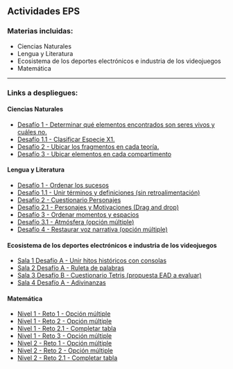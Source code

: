 ## Actividades EPS
### Materias incluidas:
- Ciencias Naturales
- Lengua y Literatura
- Ecosistema de los deportes electrónicos e industria de los videojuegos
- Matemática

---
### Links a despliegues:
#### Ciencias Naturales
- [Desafío 1 - Determinar qué elementos encontrados son seres vivos y cuáles no.](https://eduadistancia.github.io/EPS/CienciasNaturales/Desafio1)
- [Desafío 1.1 - Clasificar Especie X1.](https://eduadistancia.github.io/EPS/CienciasNaturales/Desafio1-1)
- [Desafío 2 - Ubicar los fragmentos en cada teoría.](https://eduadistancia.github.io/EPS/CienciasNaturales/Desafio2)
- [Desafío 3 - Ubicar elementos en cada compartimento](https://eduadistancia.github.io/EPS/CienciasNaturales/Desafio3)

#### Lengua y Literatura
- [Desafío 1 - Ordenar los sucesos](https://eduadistancia.github.io/EPS/LenguaLiteratura/Desafio1)
- [Desafío 1.1 - Unir términos y definiciones (sin retroalimentación)](https://eduadistancia.github.io/EPS/LenguaLiteratura/Desafio1-1)
- [Desafío 2 - Cuestionario Personajes](https://eduadistancia.github.io/EPS/LenguaLiteratura/Desafio2)
- [Desafío 2.1 - Personajes y Motivaciones (Drag and drop)](https://eduadistancia.github.io/EPS/LenguaLiteratura/Desafio2-1)
- [Desafío 3 - Ordenar momentos y espacios](https://eduadistancia.github.io/EPS/LenguaLiteratura/Desafio3)
- [Desafío 3.1 - Atmósfera (opción múltiple)](https://eduadistancia.github.io/EPS/LenguaLiteratura/Desafio3-1)
- [Desafío 4 - Restaurar voz narrativa (opción múltiple)](https://eduadistancia.github.io/EPS/LenguaLiteratura/Desafio4)

#### Ecosistema de los deportes electrónicos e industria de los videojuegos
- [Sala 1 Desafío A - Unir hitos históricos con consolas](https://eduadistancia.github.io/EPS/DeportesElectronicos/Sala1DA)
- [Sala 2 Desafío A - Ruleta de palabras](https://eduadistancia.github.io/EPS/DeportesElectronicos/Sala2DA)
- [Sala 3 Desafío B - Cuestionario Tetris (propuesta EAD a evaluar)](https://eduadistancia.github.io/EPS/DeportesElectronicos/Sala3DB)
- [Sala 4 Desafío A - Adivinanzas](https://eduadistancia.github.io/EPS/DeportesElectronicos/Sala4DA)

#### Matemática
- [Nivel 1 - Reto 1 - Opción múltiple](https://eduadistancia.github.io/EPS/Matematica/Nivel1Desafio1)
- [Nivel 1 - Reto 2 - Opción múltiple](https://eduadistancia.github.io/EPS/Matematica/Nivel1Desafio2)
- [Nivel 1 - Reto 2.1 - Completar tabla](https://eduadistancia.github.io/EPS/Matematica/Nivel1Desafio2-1)
- [Nivel 1 - Reto 3 - Opción múltiple](https://eduadistancia.github.io/EPS/Matematica/Nivel1Desafio3)
- [Nivel 2 - Reto 1 - Opción múltiple](https://eduadistancia.github.io/EPS/Matematica/Nivel2Reto1)
- [Nivel 2 - Reto 2 - Opción múltiple](https://eduadistancia.github.io/EPS/Matematica/Nivel2Reto2)
- [Nivel 2 - Reto 2.1 - Completar tabla](https://eduadistancia.github.io/EPS/Matematica/Nivel2Reto2-1)